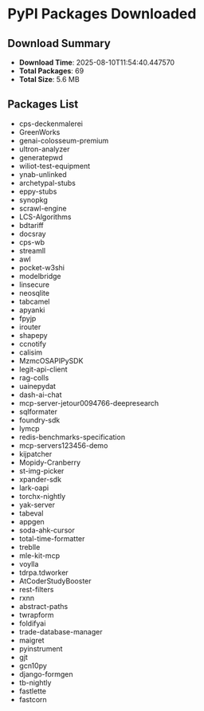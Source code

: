 # PyPI Packages Downloaded

## Download Summary
- **Download Time**: 2025-08-10T11:54:40.447570
- **Total Packages**: 69
- **Total Size**: 5.6 MB

## Packages List
- cps-deckenmalerei
- GreenWorks
- genai-colosseum-premium
- ultron-analyzer
- generatepwd
- wiliot-test-equipment
- ynab-unlinked
- archetypal-stubs
- eppy-stubs
- synopkg
- scrawl-engine
- LCS-Algorithms
- bdtariff
- docsray
- cps-wb
- streamll
- awl
- pocket-w3shi
- modelbridge
- linsecure
- neosqlite
- tabcamel
- apyanki
- fpyjp
- irouter
- shapepy
- ccnotify
- calisim
- MzmcOSAPIPySDK
- legit-api-client
- rag-colls
- uainepydat
- dash-ai-chat
- mcp-server-jetour0094766-deepresearch
- sqlformater
- foundry-sdk
- lymcp
- redis-benchmarks-specification
- mcp-servers123456-demo
- kijpatcher
- Mopidy-Cranberry
- st-img-picker
- xpander-sdk
- lark-oapi
- torchx-nightly
- yak-server
- tabeval
- appgen
- soda-ahk-cursor
- total-time-formatter
- treblle
- mle-kit-mcp
- voylla
- tdrpa.tdworker
- AtCoderStudyBooster
- rest-filters
- rxnn
- abstract-paths
- twrapform
- foldifyai
- trade-database-manager
- maigret
- pyinstrument
- gjt
- gcn10py
- django-formgen
- tb-nightly
- fastlette
- fastcorn
